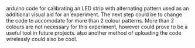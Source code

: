 arduino code for calibrating an LED strip with alternating pattern used as an additional visual aid for an experiment.
The next step could be to change the code to accomodate for more than 2 colour patterns. 
More than 2 colours are not necessary for this experiment, however could prove to be a useful tool in future projects.
also another method of uploading the code wirelessly could also be cool.

